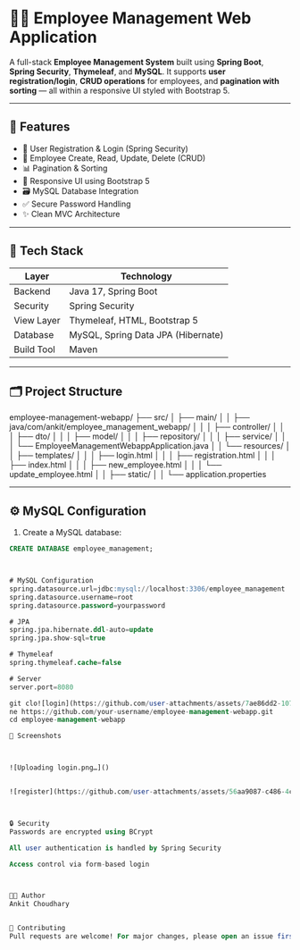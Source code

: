 # 👨‍💼 Employee Management Web Application

A full-stack **Employee Management System** built using **Spring Boot**, **Spring Security**, **Thymeleaf**, and **MySQL**. It supports **user registration/login**, **CRUD operations** for employees, and **pagination with sorting** — all within a responsive UI styled with Bootstrap 5.

---

## 📌 Features

- 🔐 User Registration & Login (Spring Security)
- 🧾 Employee Create, Read, Update, Delete (CRUD)
- 📊 Pagination & Sorting
- 🎨 Responsive UI using Bootstrap 5
- 🗃️ MySQL Database Integration
- ✅ Secure Password Handling
- ✨ Clean MVC Architecture

---

## 🧰 Tech Stack

| Layer       | Technology                    |
|-------------|-------------------------------|
| Backend     | Java 17, Spring Boot          |
| Security    | Spring Security               |
| View Layer  | Thymeleaf, HTML, Bootstrap 5  |
| Database    | MySQL, Spring Data JPA (Hibernate) |
| Build Tool  | Maven                         |

---

## 🗂 Project Structure

employee-management-webapp/ ├── src/ │ ├── main/ │ │ ├── java/com/ankit/employee_management_webapp/ │ │ │ ├── controller/ │ │ │ ├── dto/ │ │ │ ├── model/ │ │ │ ├── repository/ │ │ │ ├── service/ │ │ │ └── EmployeeManagementWebappApplication.java │ │ └── resources/ │ │ ├── templates/ │ │ │ ├── login.html │ │ │ ├── registration.html │ │ │ ├── index.html │ │ │ ├── new_employee.html │ │ │ └── update_employee.html │ │ ├── static/ │ │ └── application.properties



---

## ⚙️ MySQL Configuration

1. Create a MySQL database:

```sql
CREATE DATABASE employee_management;



# MySQL Configuration
spring.datasource.url=jdbc:mysql://localhost:3306/employee_management
spring.datasource.username=root
spring.datasource.password=yourpassword

# JPA
spring.jpa.hibernate.ddl-auto=update
spring.jpa.show-sql=true

# Thymeleaf
spring.thymeleaf.cache=false

# Server
server.port=8080

git clo![login](https://github.com/user-attachments/assets/7ae86dd2-1079-45ec-94a0-f28cdd198f4f)
ne https://github.com/your-username/employee-management-webapp.git
cd employee-management-webapp

📸 Screenshots



![Uploading login.png…]()


![register](https://github.com/user-attachments/assets/56aa9087-c486-4c09-8b8c-a4916a896d40)



🔒 Security
Passwords are encrypted using BCrypt

All user authentication is handled by Spring Security

Access control via form-based login



👨‍💻 Author
Ankit Choudhary


🙌 Contributing
Pull requests are welcome! For major changes, please open an issue first to discuss what you would like to change.
